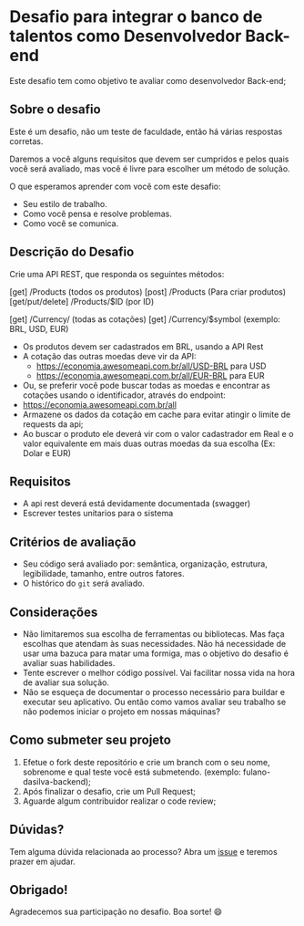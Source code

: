 # Desafio para integrar o banco de talentos como Desenvolvedor Back-end

Este desafio tem como objetivo te avaliar como desenvolvedor Back-end;

## Sobre o desafio
Este é um desafio, não um teste de faculdade, então há várias respostas corretas.

Daremos a você alguns requisitos que devem ser cumpridos e pelos quais você será avaliado, mas você é livre para escolher um método de solução.

O que esperamos aprender com você com este desafio:

- Seu estilo de trabalho.
- Como você pensa e resolve problemas.
- Como você se comunica.

## Descrição do Desafio
Crie uma API REST, que responda os seguintes métodos:

[get] /Products (todos os produtos)
[post] /Products (Para criar produtos)
[get/put/delete] /Products/$ID (por ID)

[get] /Currency/ (todas as cotações)
[get] /Currency/$symbol (exemplo: BRL, USD, EUR)
   
   - Os produtos devem ser cadastrados em BRL, usando a API Rest
   - A cotação das outras moedas deve vir da API:
     - https://economia.awesomeapi.com.br/all/USD-BRL para USD 
     - https://economia.awesomeapi.com.br/all/EUR-BRL para EUR
   - Ou, se preferir você pode buscar todas as moedas e encontrar as cotações usando o identificador, através do endpoint:
   - https://economia.awesomeapi.com.br/all
   - Armazene os dados da cotação em cache para evitar atingir o limite de requests da api; 
   - Ao buscar o produto ele deverá vir com o valor cadastrador em Real e o valor equivalente em mais duas outras moedas da sua escolha (Ex: Dolar e EUR)
  
## Requisitos

  - A api rest deverá está devidamente documentada (swagger)
  - Escrever testes unitarios para o sistema
 
## Critérios de avaliação

  - Seu código será avaliado por: semântica, organização, estrutura, legibilidade, tamanho, entre outros fatores.
  - O histórico do `git` será avaliado.

## Considerações

- Não limitaremos sua escolha de ferramentas ou bibliotecas. Mas faça escolhas que atendam às suas necessidades. Não há necessidade de usar uma bazuca para matar uma formiga, mas o objetivo do desafio é avaliar suas habilidades.
- Tente escrever o melhor código possível. Vai facilitar nossa vida na hora de avaliar sua solução.
- Não se esqueça de documentar o processo necessário para buildar e executar seu aplicativo. Ou então como vamos avaliar seu trabalho se não podemos iniciar o projeto em nossas máquinas?

## Como submeter seu projeto
  1. Efetue o fork deste repositório e crie um branch com o seu nome, sobrenome e qual teste você está submetendo. (exemplo: fulano-dasilva-backend);
  2. Após finalizar o desafio, crie um Pull Request;
  3. Aguarde algum contribuidor realizar o code review;

## Dúvidas?
Tem alguma dúvida relacionada ao processo? Abra um [issue](https://github.com/Impact-Plataform/Banco-de-talentos/issues) e teremos prazer em ajudar.

## Obrigado!
Agradecemos sua participação no desafio. Boa sorte! 😄
